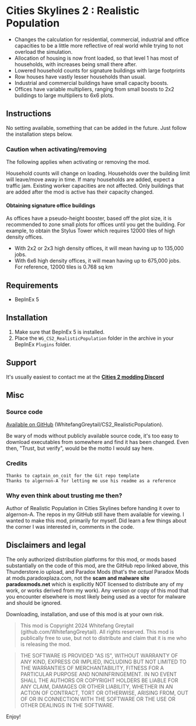 # Cities Skylines 2 : Realistic Population
- Changes the calculation for residential, commercial, industrial and office capacities to be a little more reflective of real world while trying to not overload the simulation.
- Allocation of housing is now front loaded, so that level 1 has most of households, with increases being small there after.
- Lowered household counts for signature buildings with large footprints
- Row houses have vastly lesser households than usual.
- Industrial and commercial buildings have small capacity boosts.
- Offices have variable multipliers, ranging from small boosts to 2x2 buildings to large multipliers to 6x6 plots.

## Instructions
No setting available, something that can be added in the future.
Just follow the installation steps below.

### Caution when activating/removing
The following applies when activating or removing the mod.

Household counts will change on loading. Households over the building limit will leave/move away in time. If many households are added, expect a traffic jam.
Existing worker capacities are not affected. Only buildings that are added after the mod is active has their capacity changed.

#### Obtaining signature office buildings
As offices have a pseudo-height booster, based off the plot size, it is recommended to zone small plots for offices until you get the building. For example, to obtain the Stylus Tower which requires 12000 tiles of high density offices.
- With 2x2 or 2x3 high density offices, it will mean having up to 135,000 jobs.
- With 6x6  high density offices, it will mean having up to 675,000 jobs.
For reference, 12000 tiles is 0.768 sq km

## Requirements
- BepInEx 5

## Installation
1. Make sure that BepInEx 5 is installed.
1. Place the `WG_CS2_RealisticPopulation` folder in the archive in your BepInEx `Plugins` folder.

## Support
It's usually easiest to contact me at the [**Cities 2 modding Discord**](https://discord.gg/vNGN82Dgc7)

## Misc

### Source code
[Available on GitHub](https://github.com/WhitefangGreytail/CS2_RealisticPopulation) (WhitefangGreytail/CS2_RealisticPopulation).

Be wary of mods without publicly available source code, it's too easy to download executables from somewhere and find it has been changed. Even then, "Trust, but verify", would be the motto I would say here.

### Credits
    Thanks to captain_on_coit for the Git repo template
	Thanks to algernon-A for letting me use his readme as a reference


### Why even think about trusting me then?
Author of Realistic Population in Cities Skylines before handing it over to algernon-A. The repos in my GitHub still have them available for viewing.
I wanted to make this mod, primarily for myself. Did learn a few things about the corner I was interested in, comments in the code.

## Disclaimers and legal
The only authorized distribution platforms for this mod, or mods based substantially on the code of this mod, are the GitHub repo linked above, this Thunderstore.io upload, and Paradox Mods (that's the *actual* Paradox Mods at mods.paradoxplaza.com, not the **scam and malware site paradoxmods.net** which is explicitly NOT licensed to distribute any of my work, or works derived from my work).  Any version or copy of this mod that you encounter elsewhere is most likely being used as a vector for malware and should be ignored.

Downloading, installation, and use of this mod is at your own risk.

>This mod is Copyright 2024 Whitefang Greytail (github.com/WhitefangGreytail).  All rights reserved. This mod is publically free to use, but not to distribute and claim that it is me who is releasing the mod.

>THE SOFTWARE IS PROVIDED "AS IS", WITHOUT WARRANTY OF ANY KIND, EXPRESS OR IMPLIED, INCLUDING BUT NOT LIMITED TO THE WARRANTIES OF MERCHANTABILITY, FITNESS FOR A PARTICULAR PURPOSE AND NONINFRINGEMENT. IN NO EVENT SHALL THE AUTHORS OR COPYRIGHT HOLDERS BE LIABLE FOR ANY CLAIM, DAMAGES OR OTHER LIABILITY, WHETHER IN AN ACTION OF CONTRACT, TORT OR OTHERWISE, ARISING FROM, OUT OF OR IN CONNECTION WITH THE SOFTWARE OR THE USE OR OTHER DEALINGS IN THE SOFTWARE.

Enjoy!